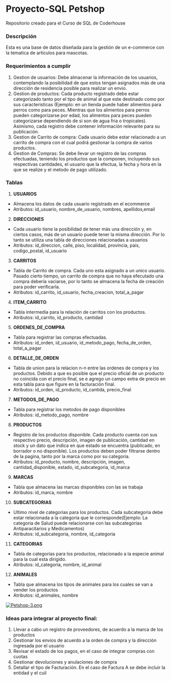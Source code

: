 # Proyecto-SQL Petshop

Repositorio creado para el Curso de SQL de Coderhouse

### Descripción

Esta es una base de datos diseñada para la gestión de un e-commerce con la tematica de articulos para mascotas.

### Requerimientos a cumplir

1. Gestion de usuarios: Debe almacenar la información de los usuarios, contemplando la posibilidad de que estos tengan asignados más de una dirección de residencia posible para realizar un envio.
2. Gestion de productos: Cada producto registrado debe estar categorizado tanto por el tipo de animal al que este destinado como por sus caracteristicas (Ejemplo: en un tienda puede haber alimentos para perros como para peces. Mientras que los alimentos para perros pueden categorizarse por edad, los alimentos para peces pueden categorizarse dependiendo de si son de agua fria o tropicales). Asimismo, cada registro debe contener información relevante para su publicación.
3. Gestion de Carrito de compra: Cada usuario debe estar relacionado a un carrito de compra con el cual podrá gestionar la compra de varios productos.
4. Gestion de Compras: Se debe llevar un registro de las compras efectuadas, teniendo los productos que la componen, incluyendo sus respectivas cantidades, el usuario que la efectua, la fecha y hora en la que se realize y el metodo de pago utilizado.

### Tablas

1. **USUARIOS**
  - Almacena los datos de cada usuario registrado en el ecommerce
  - Atributos: id_usuario, nombre_de_usuario, nombres, apellidos,email
    
2. **DIRECCIONES**
  - Cada usuario tiene la posibilidad de tener más una dirección y, en ciertos casos, más de un usuario puede tener la misma dirección. Por lo tanto se utiliza una tabla de direcciones relacionadas a usuarios
  - Atributos: id_direccion, calle, piso, localidad, provincia, pais, codigo_postal, id_usuario
    
3. **CARRITOS**
  - Tabla de Carrito de compra. Cada uno esta asignado a un unico usuario. Pasado cierto tiempo, un carrito de compra que no haya efecutado una compra debería vaciarse, por lo tanto se almacena la fecha de creación para poder verificarla.
  - Atributos: id_carrito, id_usuario, fecha_creacion, total_a_pagar

4. **ITEM_CARRITO**
  - Tabla intermedia para la relación de carritos con los productos.
  - Atributos: id_carrito, id_producto, cantidad

5. **ORDENES_DE_COMPRA**
  - Tabla para registrar las compras efectuadas.
  - Atributos: id_orden, id_usuario, id_metodo_pago, fecha_de_orden, total_a_pagar
  
6. **DETALLE_DE_ORDEN**
  - Tabla de union para la relacion n-n entre las ordenes de compra y los productos. Debido a que es posible que el precio oficial de un producto no coincida con el precio final, se e agrego un campo extra de precio en esta tabla para que figure en la facturación final.
  - Atributos: id_orden, id_producto, id_cantida, precio_final

7. **METODOS_DE_PAGO**
  - Tabla para registrar los metodos de pago disponibles
  - Atributos: id_metodo_pago, nombre

8. **PRODUCTOS**
  - Registro de los productos disponible. Cada producto cuenta con sus respectivo precio, descripción, imagen de publicación, cantidad en stock y un dato que indica en que estado se encuentra (publicado, en borrador o no disponible). Los productos deben poder filtrarse dentro de la pagina, tanto por la marca como por su categoria.
  - Atributos: id_producto, nombre, descripción, imagen, cantidad_disponible, estado, id_subcategoria, id_marca

9. **MARCAS**
  - Tabla que almacena las marcas disponibles con las se trabaja
  - Atributos: id_marca, nombre

10. **SUBCATEGORIAS**
  - Ultimo nivel  de categorias para los productos. Cada subcategoria debe estar relacionada a la categoria que le corresponde(Ejemplo: La categoria de Salud puede relacionarse con las subcategorias Antiparacitarios y Medicamentos)
  - Atributos: id_subcategoria, nombre, id_categoria

11. **CATEGORIAS**
  - Tabla de categorias para los productos, relacionado a la especie animal para la cual esta dirigido.
  - Atributos: id_categoria, nombre, id_animal
  
12. **ANIMALES**
  - Tabla que almacena los tipos de animales para los cuales se van a vender los productos
  - Atributos: id_animales, nombre

[![Petshop-3.png](https://i.postimg.cc/7hcCbprn/Petshop-3.png)](https://postimg.cc/YL62sD9v)

### Ideas para integrar al proyecto final:
1. Llevar a cabo un registro de proveedores, de acuerdo a la marca de los productos
2. Gestionar los envios de acuerdo a la orden de compra y la dirección ingresada por el usuario
3. Revisar el estado de los pagos, en el caso de integrar compras con cuotas
4. Gestionar devoluciones y anulaciones de compra
5. Detallar el tipo de Facturación. En el caso de Factura A se debe incluir la entidad y el cuil
